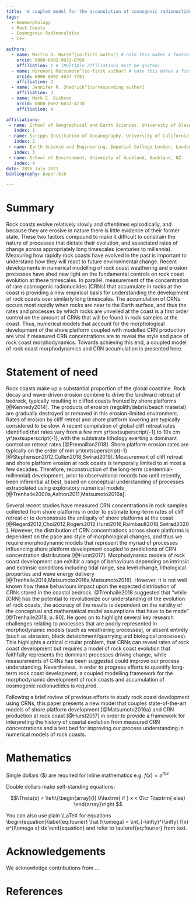 ```yaml
---
title: 'A coupled model for the accumulation of cosmogenic radionuclides during shore platform development'
tags:
  - Geomorphology
  - Rock Coasts
  - Cosmogenic Radionculdies
  - C++

authors:
  - name: Martin D. Hurst^[co-first author] # note this makes a footnote saying 'co-first author'
    orcid: 0000-0002-9822-076X
    affiliation: 1 # (Multiple affiliations must be quoted)
  - name: Hironori Matsumoto^[co-first author] # note this makes a footnote saying 'co-first author'
    orcid: 0000-0002-4637-7781
    affiliation: 2
  - name: Jennifer R. Shadrick^[corresponding author]
    affiliation: 3
  - name: Mark E. Dickson
    orcid: 0000-0002-6031-4170
    affiliation: 4

affiliations:
 - name: School of Geographical and Earth Sciences, University of Glasgow, Glasgow, Scotland, UK.
   index: 1
 - name: Scripps Institution of Oceanography, University of California San Diego, La Jolla, CA, US.
   index: 2
 - name: Earth Science and Engineering, Imperial College London, London, UK.
   index: 3
 - name: School of Environment, Univesity of Auckland, Auckland, NZ.
   index: 4
date: 28th July 2021
bibliography: paper.bib

---
```


# Summary

Rock coasts evolve relatively slowly and oftentimes episodically, and because they are erosive in nature there is little evidence of their former state. 
These two factors compound to make it difficult to constrain the nature of processes that dictate their evolution, and associated rates of change across appropriately long timescales (centuries to millennia).
Measuring how rapidly rock coasts have evolved in the past is important to understand how they will react to future environmental change.
Recent developments in numerical modelling of rock coast weathering and erosion processes have shed new light on the fundamental controls on rock coast evolution at these timescales. 
In parallel, measurement of the concentration of rare cosmogenic radionuclides (CRNs) that accumulate in rocks at the coast is providing a new empirical basis for understanding the development of rock coasts over similarly long timescales. 
The accumulation of CRNs occurs most rapidly when rocks are near to the Earth surface, and thus the rates and processes by which rocks are unveiled at the coast is a first order control on the amount of CRNs that will be found in rock samples at the coast. 
Thus, numerical models that account for the morphological development of the shore platform coupled with modelled CRN production are vital if measured CRN concentrations are to reveal the style and pace of rock coast morphodynamics. 
Towards achieving this end, a coupled model of rock coast morphodynamics and CRN accumulation is presented here.

# Statement of need

Rock coasts make up a substantial proportion of the global coastline. 
Rock decay and wave-driven erosion combine to drive the landward retreat of bedrock, typically resulting in cliffed coasts fronted by shore platforms [@Kennedy2014].
The products of erosion (regolith/debris/beach material) are gradually destroyed or removed in this erosion-limited environment. 
Rates of erosion by cliff retreat and shore platform lowering are typically considered to be slow.
A recent compilation of global cliff retreat rates identified that rates vary from a few mm yr\textsuperscript{-1} to 10s cm yr\textsuperscript{-1}, with the subtstrate lithology exerting a dominant control on retreat rates [@Premaillon2018]. 
Shore platform erosion rates are typically on the order of mm yr\textsuperscript{-1} [@Stephenson2012,Cullen2018,Swirad2019]. Measurement of cliff retreat and shore platform erosion at rock coasts is temporally limited to at most a few decades. 
Therefore, reconstruction of the long-term (centennial-millennial) development, prior to observational records has until recently, been inferential at best, based on conceptual understanding of processes extrapolated using exploratory numerical models [@Trenhaile2000a,Ashton2011,Matsumoto2016a].

Several recent studies have measured CRN concentrations in rock samples collected from shore platforms in order to estimate long-term rates of cliff retreat or to demonstrate the antiquity of shore platforms at the coast [@Regard2012,Choi2012,Rogers2012,Hurst2016,Raimbault2018,Swirad2020].
However, the distribution of CRN concentrations across shore platforms is dependent on the pace and style of morphological changes, and thus we require morphodynamic models that represent the myriad of processes influencing shore platform development coupled to predictions of CRN concentration distributions [@Hurst2017]. 
Morphodynamic models of rock coast development can exhibit a range of behaviours depending on intrinsic and extrinsic conditions including tidal range, sea level change, lithological properties and wave energy delivery [@Trenhaile2014,Matsumoto2016a,Matsumoto2018]. However, it is not well known how these behaviours impact upon the expected distribution of CRNs stored in the coastal bedrock.
@Trenhaile2018 suggested that “while [CRN] has the potential to revolutionize our understanding of the evolution of rock coasts, the accuracy of the results is dependent on the validity of the conceptual and mathematical model assumptions that have to be made” [@Trenhaile2018, p. 80]. 
He goes on to highlight several key research challenges relating to processes that are poorly represented in morphodynamic models (such as weathering processes), or absent entirely (such as abrasion, block detatchment/quarrying and biological processes). 
This highlights a critical circular problem, that CRNs can reveal rates of rock coast development but requires a model of rock coast evolution that faithfully represents the dominant processes driving change, while measurements of CRNs has been suggested could improve our process understanding. 
Nevertheless, in order to progress efforts to quantify long-term rock coast development, a coupled modelling framework for the morphodynamic development of rock coasts and accumulation of cosmogenic radionuclides is required. 

Following a brief review of previous efforts to study rock coast development using CRNs, this paper presents a new model that couples state-of-the-art models of shore platform development [@Matsumoto2016a} and CRN production at rock coast [@Hurst2017] in order to provide a framework for interpreting the history of coastal evolution from measured CRN concentrations and a test bed for improving our process understanding in numerical models of rock coasts.

# Mathematics

Single dollars ($) are required for inline mathematics e.g. $f(x) = e^{\pi/x}$

Double dollars make self-standing equations:

$$\Theta(x) = \left\{\begin{array}{l}
0\textrm{ if } x < 0\cr
1\textrm{ else}
\end{array}\right.$$

You can also use plain \LaTeX for equations
\begin{equation}\label{eq:fourier}
\hat f(\omega) = \int_{-\infty}^{\infty} f(x) e^{i\omega x} dx
\end{equation}
and refer to \autoref{eq:fourier} from text.

# Acknowledgements

We acknowledge contributions from ...

# References